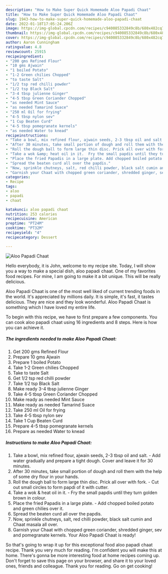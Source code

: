```yaml
---
description: "How to Make Super Quick Homemade Aloo Papadi Chaat"
title: "How to Make Super Quick Homemade Aloo Papadi Chaat"
slug: 1943-how-to-make-super-quick-homemade-aloo-papadi-chaat
date: 2022-01-18T17:05:24.206Z
image: https://img-global.cpcdn.com/recipes/c940085332849c8b/680x482cq70/aloo-papadi-chaat-recipe-main-photo.jpg
thumbnail: https://img-global.cpcdn.com/recipes/c940085332849c8b/680x482cq70/aloo-papadi-chaat-recipe-main-photo.jpg
cover: https://img-global.cpcdn.com/recipes/c940085332849c8b/680x482cq70/aloo-papadi-chaat-recipe-main-photo.jpg
author: Aaron Cunningham
ratingvalue: 4.8
reviewcount: 25915
recipeingredient:
- "200 gms Refined Flour"
- "10 gms Ajwain"
- "1 boiled Potato"
- "1-2 Green chilies Chopped"
- "to taste Salt"
- "1/2 tsp red chilli powder"
- "1/2 tsp Black Salt"
- "3-4 tbsp julienne Ginger"
- "4-5 tbsp Green Coriander Chopped"
- "as needed Mint Sauce"
- "as needed Tamarind Suace"
- "250 ml Oil for frying"
- "4-5 tbsp nylon sev"
- "1 Cup Beaten Curd"
- "4-5 tbsp pomegranate kernels"
- "as needed Water to knead"
recipeinstructions:
- "Take a bowl, mix refined flour, ajwain seeds, 2-3 tbsp oil and salt. Add water gradually and prepare a tight dough. Cover and leave it for 30 minutes."
- "After 30 minutes, take small portion of dough and roll them with the help of some dry flour in your hands."
- "Roll the dough ball to form large thin disc. Prick all over with fork.  Cut out small circles to form papdi of it with cutter."
- "Take a wok &amp; heat oil in it.  Fry the small papdis until they turn golden brown in colour."
- "Place the fried Papadis in a large plate. Add chopped boiled potato and green chilies over it."
- "Spread the beaten curd all over the papdis."
- "Now, sprinkle chutneys, salt, red chilli powder, black salt cumin and Chaat masala all over."
- "Garnish your Chaat with chopped green coriander, shredded ginger, sev and pomegranate kernels. Your Aloo Papadi Chaat is ready!"
categories:
- Recipe
tags:
- aloo
- papadi
- chaat

katakunci: aloo papadi chaat 
nutrition: 253 calories
recipecuisine: American
preptime: "PT24M"
cooktime: "PT32M"
recipeyield: "4"
recipecategory: Dessert

---
```



![Aloo Papadi Chaat](https://img-global.cpcdn.com/recipes/c940085332849c8b/680x482cq70/aloo-papadi-chaat-recipe-main-photo.jpg)

Hello everybody, it is John, welcome to my recipe site. Today, I will show you a way to make a special dish, aloo papadi chaat. One of my favorites food recipes. For mine, I am going to make it a bit unique. This will be really delicious.



Aloo Papadi Chaat is one of the most well liked of current trending foods in the world. It's appreciated by millions daily. It is simple, it's fast, it tastes delicious. They are nice and they look wonderful. Aloo Papadi Chaat is something which I have loved my entire life.


To begin with this recipe, we have to first prepare a few components. You can cook aloo papadi chaat using 16 ingredients and 8 steps. Here is how you can achieve it.

<!--inarticleads1-->

##### The ingredients needed to make Aloo Papadi Chaat:

1. Get 200 gms Refined Flour
1. Prepare 10 gms Ajwain
1. Prepare 1 boiled Potato
1. Take 1-2 Green chilies Chopped
1. Take to taste Salt
1. Get 1/2 tsp red chilli powder
1. Take 1/2 tsp Black Salt
1. Make ready 3-4 tbsp julienne Ginger
1. Take 4-5 tbsp Green Coriander Chopped
1. Make ready as needed Mint Sauce
1. Make ready as needed Tamarind Suace
1. Take 250 ml Oil for frying
1. Take 4-5 tbsp nylon sev
1. Take 1 Cup Beaten Curd
1. Prepare 4-5 tbsp pomegranate kernels
1. Prepare as needed Water to knead




<!--inarticleads2-->

##### Instructions to make Aloo Papadi Chaat:

1. Take a bowl, mix refined flour, ajwain seeds, 2-3 tbsp oil and salt. - Add water gradually and prepare a tight dough. Cover and leave it for 30 minutes.
1. After 30 minutes, take small portion of dough and roll them with the help of some dry flour in your hands.
1. Roll the dough ball to form large thin disc. Prick all over with fork.  - Cut out small circles to form papdi of it with cutter.
1. Take a wok &amp; heat oil in it.  - Fry the small papdis until they turn golden brown in colour.
1. Place the fried Papadis in a large plate. - Add chopped boiled potato and green chilies over it.
1. Spread the beaten curd all over the papdis.
1. Now, sprinkle chutneys, salt, red chilli powder, black salt cumin and Chaat masala all over.
1. Garnish your Chaat with chopped green coriander, shredded ginger, sev and pomegranate kernels. Your Aloo Papadi Chaat is ready!




So that's going to wrap it up for this exceptional food aloo papadi chaat recipe. Thank you very much for reading. I'm confident you will make this at home. There's gonna be more interesting food at home recipes coming up. Don't forget to save this page on your browser, and share it to your loved ones, friends and colleague. Thank you for reading. Go on get cooking!
